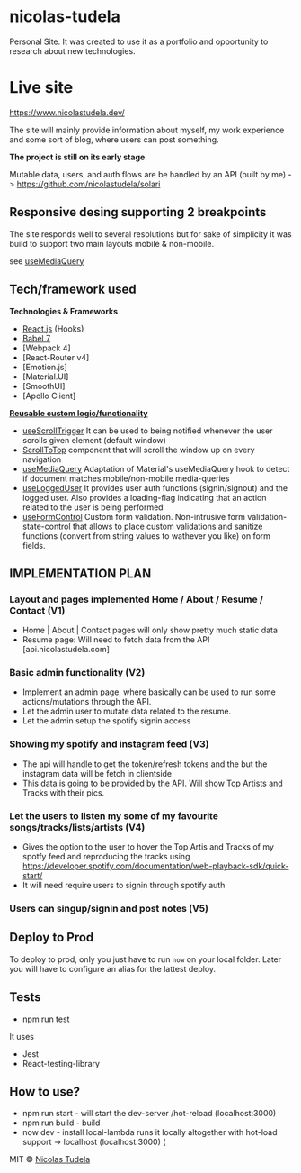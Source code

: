# nicolas-tudela
Personal Site. It was created to use it as a portfolio and opportunity to research about new technologies. 


# Live site
https://www.nicolastudela.dev/

The site will mainly provide information about myself, my work experience and some sort of blog, where users can post something.

**The project is still on its early stage** 

Mutable data, users, and auth flows are be handled by an API (built by me)  -> https://github.com/nicolastudela/solari

## Responsive desing supporting 2 breakpoints

The site responds well to several resolutions but for sake of simplicity it was build to support two main layouts mobile & non-mobile. 

see [useMediaQuery](src/components/utils/useMediaQuery) 

## Tech/framework used

<b>Technologies & Frameworks</b>
- [React.js](https://reactjs.org/) (Hooks)
- [Babel 7](https://babeljs.io/)
- [Webpack 4] 
- [React-Router v4]
- [Emotion.js]
- [Material.UI]
- [SmoothUI]
- [Apollo Client]

<b>[Reusable custom logic/functionality](src/components/utils)</b>
- [useScrollTrigger](src/components/utils/useScrollTrigger)
  It can be used to being notified whenever the user scrolls given element (default window)
- [ScrollToTop](src/components/utils/ScrollToTop)
  <ScrollToTop> component that will scroll the window up on every navigation
- [useMediaQuery](src/components/utils/useMediaQuery)
  Adaptation of Material's useMediaQuery hook to detect if document matches mobile/non-mobile media-queries 
- [useLoggedUser](src/components/utils/useLoggedUser)
  It provides user auth functions (signin/signout) and the logged user. Also provides a loading-flag indicating that an action related to the user is being performed
- [useFormControl](src/components/utils/useFormControl)
  Custom form validation. Non-intrusive form validation-state-control that allows to place custom validations and sanitize functions (convert from string values to wathever you like) on form fields.

## IMPLEMENTATION PLAN

### Layout and pages implemented Home / About / Resume / Contact  (V1)

- Home | About | Contact pages will only show pretty much static data
- Resume page: Will need to fetch data from the API [api.nicolastudela.com] 

### Basic admin functionality  (V2)

- Implement an admin page, where basically can be used to run some actions/mutations through the API.  
- Let the admin user to mutate data related to the resume. 
- Let the admin setup the spotify signin access 

### Showing my spotify and instagram feed   (V3)

- The api will handle to get the token/refresh tokens and the but the instagram data will be fetch in clientside
- This data is going to be provided by the API. Will show Top Artists and Tracks with their pics. 

### Let the users to listen my some of my favourite songs/tracks/lists/artists (V4)

- Gives the option to the user to hover the Top Artis and Tracks of my spotfy feed and reproducing the tracks using https://developer.spotify.com/documentation/web-playback-sdk/quick-start/
- It will need require users to signin through spotify auth  


### Users can singup/signin and post notes (V5)


## Deploy to Prod

To deploy to prod, only you just have to run `now` on your local folder. Later you will have to configure an alias for the lattest 
deploy.


## Tests
* npm run test

It uses
* Jest 
* React-testing-library

## How to use?
* npm run start - will start the dev-server /hot-reload (localhost:3000)
* npm run build - build 
* now dev - install local-lambda runs it locally altogether with hot-load support -> localhost (localhost:3000) (


MIT © [Nicolas Tudela]()
